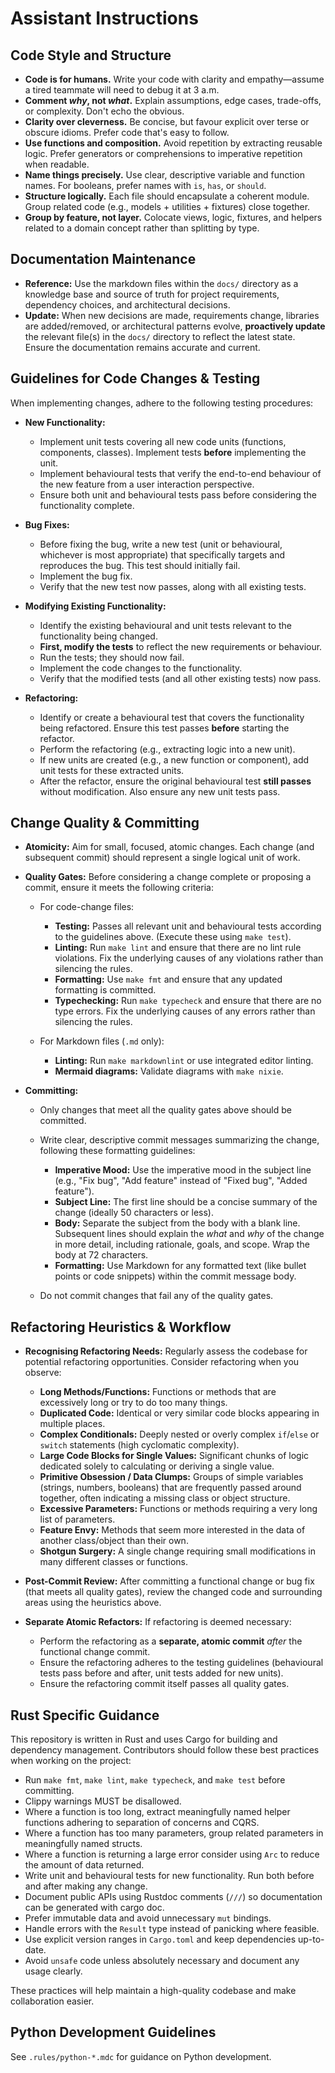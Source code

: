 # Assistant Instructions

## Code Style and Structure

- **Code is for humans.** Write your code with clarity and empathy—assume a
  tired teammate will need to debug it at 3 a.m.
- **Comment *why*, not *what*.** Explain assumptions, edge cases, trade-offs, or
  complexity. Don't echo the obvious.
- **Clarity over cleverness.** Be concise, but favour explicit over terse or
  obscure idioms. Prefer code that's easy to follow.
- **Use functions and composition.** Avoid repetition by extracting reusable
  logic. Prefer generators or comprehensions to imperative repetition when
  readable.
- **Name things precisely.** Use clear, descriptive variable and function names.
  For booleans, prefer names with `is`, `has`, or `should`.
- **Structure logically.** Each file should encapsulate a coherent module. Group
  related code (e.g., models + utilities + fixtures) close together.
- **Group by feature, not layer.** Colocate views, logic, fixtures, and helpers
  related to a domain concept rather than splitting by type.

## Documentation Maintenance

- **Reference:** Use the markdown files within the `docs/` directory as a
  knowledge base and source of truth for project requirements, dependency
  choices, and architectural decisions.
- **Update:** When new decisions are made, requirements change, libraries are
  added/removed, or architectural patterns evolve, **proactively update** the
  relevant file(s) in the `docs/` directory to reflect the latest state. Ensure
  the documentation remains accurate and current.

## Guidelines for Code Changes & Testing

When implementing changes, adhere to the following testing procedures:

- **New Functionality:**

  - Implement unit tests covering all new code units (functions, components,
    classes). Implement tests **before** implementing the unit.
  - Implement behavioural tests that verify the end-to-end behaviour of the new
    feature from a user interaction perspective.
  - Ensure both unit and behavioural tests pass before considering the
    functionality complete.

- **Bug Fixes:**

  - Before fixing the bug, write a new test (unit or behavioural, whichever is
    most appropriate) that specifically targets and reproduces the bug. This
    test should initially fail.
  - Implement the bug fix.
  - Verify that the new test now passes, along with all existing tests.

- **Modifying Existing Functionality:**

  - Identify the existing behavioural and unit tests relevant to the
    functionality being changed.
  - **First, modify the tests** to reflect the new requirements or behaviour.
  - Run the tests; they should now fail.
  - Implement the code changes to the functionality.
  - Verify that the modified tests (and all other existing tests) now pass.

- **Refactoring:**

  - Identify or create a behavioural test that covers the functionality being
    refactored. Ensure this test passes **before** starting the refactor.
  - Perform the refactoring (e.g., extracting logic into a new unit).
  - If new units are created (e.g., a new function or component), add unit tests
    for these extracted units.
  - After the refactor, ensure the original behavioural test **still passes**
    without modification. Also ensure any new unit tests pass.

## Change Quality & Committing

- **Atomicity:** Aim for small, focused, atomic changes. Each change (and
  subsequent commit) should represent a single logical unit of work.
- **Quality Gates:** Before considering a change complete or proposing a commit,
  ensure it meets the following criteria:
  - For code-change files:
    - **Testing:** Passes all relevant unit and behavioural tests according to
      the guidelines above. (Execute these using `make test`).
    - **Linting:** Run `make lint` and ensure that there are no lint rule
      violations. Fix the underlying causes of any violations rather than
      silencing the rules.
    - **Formatting:** Use `make fmt` and ensure that any updated formatting is
      committed.
    - **Typechecking:** Run `make typecheck` and ensure that there are no type
      errors. Fix the underlying causes of any errors rather than silencing
      the rules.

  - For Markdown files (`.md` only):

    - **Linting:** Run `make markdownlint` or use integrated editor linting.
    - **Mermaid diagrams:** Validate diagrams with `make nixie`.

- **Committing:**

  - Only changes that meet all the quality gates above should be committed.
  - Write clear, descriptive commit messages summarizing the change, following
    these formatting guidelines:

    - **Imperative Mood:** Use the imperative mood in the subject line (e.g.,
      "Fix bug", "Add feature" instead of "Fixed bug", "Added feature").
    - **Subject Line:** The first line should be a concise summary of the change
      (ideally 50 characters or less).
    - **Body:** Separate the subject from the body with a blank line. Subsequent
      lines should explain the *what* and *why* of the change in more detail,
      including rationale, goals, and scope. Wrap the body at 72 characters.
    - **Formatting:** Use Markdown for any formatted text (like bullet points or
      code snippets) within the commit message body.

  - Do not commit changes that fail any of the quality gates.

## Refactoring Heuristics & Workflow

- **Recognising Refactoring Needs:** Regularly assess the codebase for potential
  refactoring opportunities. Consider refactoring when you observe:

  - **Long Methods/Functions:** Functions or methods that are excessively long
    or try to do too many things.
  - **Duplicated Code:** Identical or very similar code blocks appearing in
    multiple places.
  - **Complex Conditionals:** Deeply nested or overly complex `if`/`else` or
    `switch` statements (high cyclomatic complexity).
  - **Large Code Blocks for Single Values:** Significant chunks of logic
    dedicated solely to calculating or deriving a single value.
  - **Primitive Obsession / Data Clumps:** Groups of simple variables (strings,
    numbers, booleans) that are frequently passed around together, often
    indicating a missing class or object structure.
  - **Excessive Parameters:** Functions or methods requiring a very long list of
    parameters.
  - **Feature Envy:** Methods that seem more interested in the data of another
    class/object than their own.
  - **Shotgun Surgery:** A single change requiring small modifications in many
    different classes or functions.

- **Post-Commit Review:** After committing a functional change or bug fix (that
  meets all quality gates), review the changed code and surrounding areas using
  the heuristics above.
- **Separate Atomic Refactors:** If refactoring is deemed necessary:

  - Perform the refactoring as a **separate, atomic commit** *after* the
    functional change commit.
  - Ensure the refactoring adheres to the testing guidelines (behavioural tests
    pass before and after, unit tests added for new units).
  - Ensure the refactoring commit itself passes all quality gates.

## Rust Specific Guidance

This repository is written in Rust and uses Cargo for building and dependency
management. Contributors should follow these best practices when working on
the project:

- Run `make fmt`, `make lint`, `make typecheck`, and `make test` before
  committing.
- Clippy warnings MUST be disallowed.
- Where a function is too long, extract meaningfully named helper functions
  adhering to separation of concerns and CQRS.
- Where a function has too many parameters, group related parameters in
  meaningfully named structs.
- Where a function is returning a large error consider using `Arc` to reduce the
  amount of data returned.
- Write unit and behavioural tests for new functionality. Run both before and
  after making any change.
- Document public APIs using Rustdoc comments (`///`) so documentation can be
  generated with cargo doc.
- Prefer immutable data and avoid unnecessary `mut` bindings.
- Handle errors with the `Result` type instead of panicking where feasible.
- Use explicit version ranges in `Cargo.toml` and keep dependencies up-to-date.
- Avoid `unsafe` code unless absolutely necessary and document any usage
  clearly.

These practices will help maintain a high-quality codebase and make
collaboration easier.

## Python Development Guidelines

See `.rules/python-*.mdc` for guidance on Python development.
